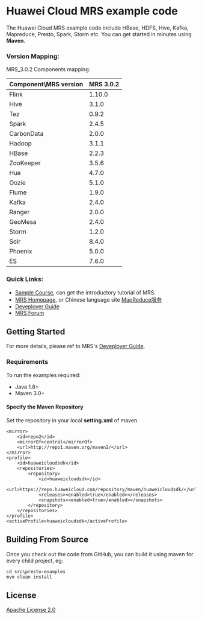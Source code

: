 # Huawei Cloud MRS example code

The Huawei Cloud MRS example code include HBase, HDFS, Hive, Kafka, Mapreduce, Presto, Spark, Storm etc. You can get started in minutes using **Maven**.

### Version Mapping:

MRS_3.0.2 Components mapping:

| Component\MRS version | MRS 3.0.2 |
| --------------------- | --------- |
| Flink                 | 1.10.0    |
| Hive                  | 3.1.0     |
| Tez                   | 0.9.2     |
| Spark                 | 2.4.5     |
| CarbonData            | 2.0.0     |
| Hadoop                | 3.1.1     |
| HBase                 | 2.2.3     |
| ZooKeeper             | 3.5.6     |
| Hue                   | 4.7.0     |
| Oozie                 | 5.1.0     |
| Flume                 | 1.9.0     |
| Kafka                 | 2.4.0     |
| Ranger                | 2.0.0     |
| GeoMesa               | 2.4.0     |
| Storm                 | 1.2.0     |
| Solr                  | 8.4.0     |
| Phoenix               | 5.0.0     |
| ES                    | 7.6.0     |

### Quick Links:

- [Sample Course](https://education.huaweicloud.com:8443/courses/course-v1:HuaweiX+CBUCNXE006+Self-paced/about?isAuth=0&cfrom=hwc), can get the introductory tutorial of MRS.
- [MRS Homepage](https://www.huaweicloud.com/en-us/product/mrs.html), or Chinese language site [MapReduce服务](https://www.huaweicloud.com/product/mrs.html)
- [Deveployer Guide](https://support.huaweicloud.com/devg-mrs/mrs_06_0001.html)
- [MRS Forum](https://bbs.huaweicloud.com/forum/forum-612-1.html)

## Getting Started

For more details, please ref to MRS's [Deveployer Guide](https://support.huaweicloud.com/devg-mrs/mrs_06_0001.html).

### Requirements

To run the examples required:

- Java 1.8+
- Maven 3.0+

#### Specify the Maven Repository

 Set the repository in your local **setting.xml** of maven

```
<mirror>
    <id>repo2</id>
    <mirrorOf>central</mirrorOf>
    <url>http://repo1.maven.org/maven2/</url>
</mirror>
<profile>
    <id>huaweicloudsdk</id>
    <repositories>
        <repository>
            <id>huaweicloudsdk</id>
            <url>https://repo.huaweicloud.com/repository/maven/huaweicloudsdk/</url>
            <releases><enabled>true</enabled></releases>
            <snapshots><enabled>true</enabled></snapshots>
        </repository>
    </repositories>
</profile>
<activeProfile>huaweicloudsdk</activeProfile>
```

## Building From Source

Once you check out the code from GitHub, you can build it using maven for every child project, eg:

```
cd src\presto-examples
mvn clean install
```

## License

[Apache License 2.0](https://www.apache.org/licenses/LICENSE-2.0.html)
